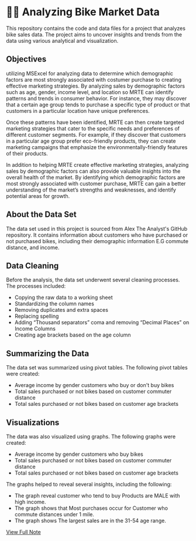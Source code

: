 # 🚴‍♂️ Analyzing Bike Market Data
This repository contains the code and data files for a project that analyzes bike sales data. The project aims to uncover insights and trends from the data using various analytical and visualization.

## Objectives
utilizing MSExcel for analyzing data to determine which demographic factors are most strongly associated with costumer purchase to creating effective marketing strategies. By analyzing sales by demographic factors such as age, gender, income level, and location so MRTE can identify patterns and trends in consumer behavior. For instance, they may discover that a certain age group tends to purchase a specific type of product or that customers in a particular location have unique preferences.

Once these patterns have been identified, MRTE can then create targeted marketing strategies that cater to the specific needs and preferences of different customer segments. For example, if they discover that customers in a particular age group prefer eco-friendly products, they can create marketing campaigns that emphasize the environmentally-friendly features of their products.

In addition to helping MRTE create effective marketing strategies, analyzing sales by demographic factors can also provide valuable insights into the overall health of the market. By identifying which demographic factors are most strongly associated with customer purchase, MRTE can gain a better understanding of the market’s strengths and weaknesses, and identify potential areas for growth. 

## About the Data Set
The data set used in this project is sourced from Alex The Analyst's GitHub repository. It contains information about customers who have purchased or not purchased bikes, including their demographic information E.G commute distance, and income.

## Data Cleaning
Before the analysis, the data set underwent several cleaning processes. The processes included:

- Copying the raw data to a working sheet
- Standardizing the column names
- Removing duplicates and extra spaces
- Replacing spelling 
- Adding “Thousand separators” coma and removing “Decimal Places” on Income Columns
- Creating age brackets based on the age column

## Summarizing the Data
The data set was summarized using pivot tables. The following pivot tables were created:

- Average income by gender customers who buy or don't buy bikes
- Total sales purchased or not bikes based on customer commuter distance
- Total sales purchased or not bikes based on customer age brackets

## Visualizations
The data was also visualized using graphs. The following graphs were created:

- Average income by gender customers who buy bikes
- Total sales purchased or not bikes based on customer commuter distance
- Total sales purchased or not bikes based on customer age brackets

The graphs helped to reveal several insights, including the following:

- The graph reveal customer who tend to buy Products are MALE with high income.
- The graph shows that Most purchases occur for Customer who commute distances under 1 mile.
- The graph shows The largest sales are in the 31-54 age range.

[View Full Note](https://silly-burst-c06.notion.site/Product-Sales-Analysis-67c240fb08164239a7a7944f7956df86)
